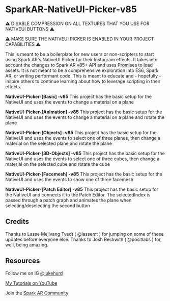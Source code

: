 # SparkAR-NativeUI-Picker-v85

⚠️ DISABLE COMPRESSION ON ALL TEXTURES THAT YOU USE FOR NATIVEUI BUTTONS ⚠️

⚠️ MAKE SURE THE NATIVEUI PICKER IS ENABLED IN YOUR PROJECT CAPABILITIES ⚠️

This is meant to be a boilerplate for new users or non-scripters to start using Spark AR's NativeUI Picker fur their Instagram effects. It takes into account the changes to Spark AR v85+ API and uses Promises to load assets. It is not meant to be a comprehensive exploration into ES6, Spark AR, or writing performant code. This is meant to educate and - hopefully - inspire others to continue learning about how to leverage scripting in their effects.

**NativeUI-Picker-[Basic] -v85**
This project has the basic setup for the NativeUI and uses the events to change a material on a plane

**NativeUI-Picker-[Animation] -v85**
This project has the basic setup for the NativeUI and uses the events to change a material on a plane and rotate the plane

**NativeUI-Picker-[Objects] -v85**
This project has the basic setup for the NativeUI and uses the events to select one of three planes, then change a material on the selected plane and rotate the plane

**NativeUI-Picker-[3D-Objects] -v85**
This project has the basic setup for the NativeUI and uses the events to select one of three cubes, then change a material on the selected cube and rotate the cube

**NativeUI-Picker-[Facemesh] -v85**
This project has the basic setup for the NativeUI and uses the events to show one of three facemesh

**NativeUI-Picker-[Patch Editor] -v85**
This project has the basic setup for the NativeUI and connects it to the Patch Editor. The selectedIndex is passed through a patch graph and animates the plane when selecting/deselecting the second button

## Credits

Thanks to Lasse Mejlvang Tvedt ( @lassemt ) for jumping on some of these updates before everyone else.
Thanks to Josh Beckwith ( @positlabs ) for, well, being amazing.

## Resources

Follow me on IG [@lukehurd](https://instagram.com/lukehurd)

[My Tutorials on YouTube](http://www.youtube.com/c/LukeHurd)

Join the [Spark AR Community](https://www.facebook.com/groups/SparkARcommunity/)
